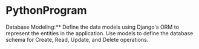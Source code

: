 # PythonProgram
Database Modeling:** Define the data models using Django's ORM to represent the entities in the application. Use models to define the database schema for Create, Read, Update, and Delete operations.
